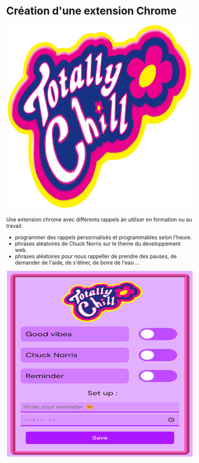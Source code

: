 # Création d'une extension Chrome

<p align="center">
  <img src="./icons/icon16.PNG" alt="extension icon" width="500px" height="500px"/>
</p>

Une extension chrome avec différents rappels  àn utiliser en formation ou au travail:
  - programmer des rappels personnalisés et programmables selon l'heure.
  - phrases aléatoires de Chuck Norris sur le theme du developpement web.
  - phrases aléatoires pour nous rappeller de prendre des pauses, de demander de l'aide, de s'étirer, de boire de l'eau ...

<p align="center">
  <img src="./img/TC.PNG" alt="extension menu" width="500px" height="500px"/>
</p>
